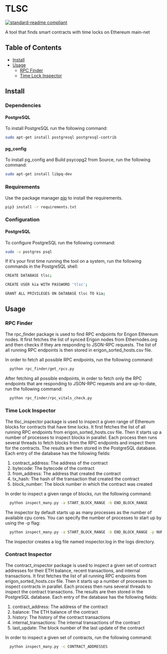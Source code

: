 # TLSC

[![standard-readme compliant](https://img.shields.io/badge/readme%20style-standard-brightgreen.svg?style=flat-square)](https://github.com/RichardLitt/standard-readme)

A tool that finds smart contracts with time locks on Ethereum main-net

## Table of Contents

- [Install](#install)
- [Usage](#usage)
    - [RPC Finder](#rpc-finder)
    - [Time Lock Inspector](#time-lock-inspector)

## Install

### Dependencies

#### PostgreSQL

To install PostgreSQL run the following command:

```bash
sudo apt-get install postgresql postgresql-contrib
```

#### pg_config

To install pg_config and Build psycopg2 from Source, run the following command:

```bash
sudo apt-get install libpq-dev
```

### Requirements

Use the package manager [pip](https://pip.pypa.io/en/stable/) to install the requirements.

```bash
pip3 install -r requirements.txt
```

### Configuration

#### PostgreSQL

To configure PostgreSQL run the following command:

```bash
sudo -u postgres psql
```

If it's your first time running the tool on a system, run the following commands in the PostgreSQL shell:

```bash
CREATE DATABASE tlsc;

CREATE USER kia WITH PASSWORD 'tlsc';

GRANT ALL PRIVILEGES ON DATABASE tlsc TO kia;
```

## Usage

### RPC Finder

The rpc_finder package is used to find RPC endpoints for Erigon Ethereum nodes.
It first fetches the list of synced Erigon nodes from Ethernodes.org and then checks if they are responding to JSON-RPC
requests.
The list of all running RPC endpoints is then stored in erigon_sorted_hosts.csv file.

In order to fetch all possible RPC endpoints, run the following command:

```bash
  python rpc_finder/get_rpcs.py
```

After fetching all possible endpoints, in order to fetch only the RPC endpoints that are responding to JSON-RPC
requests and are up-to-date, run the following command:

```bash
  python rpc_finder/rpc_vitals_check.py
```

### Time Lock Inspector

The tlsc_inspector package is used to inspect a given range of Ethereum blocks for contracts that have time locks.
It first fetches the list of all running RPC endpoints from erigon_sorted_hosts.csv file.
Then it starts up a number of processes to inspect blocks in parallel.
Each process then runs several threads to fetch blocks from the RPC endpoints and inspect them for the contracts.
The results are then stored in the PostgreSQL database.
Each entry of the database has the following fields:

1. contract_address: The address of the contract
2. bytecode: The bytecode of the contract
3. from_address: The address that created the contract
4. tx_hash: The hash of the transaction that created the contract
5. block_number: The block number in which the contract was created

In order to inspect a given range of blocks, run the following command:

```bash
  python inspect_many.py -a START_BLOCK_RANGE -b END_BLOCK_RANGE
```

The inspector by default starts up as many processes as the number of available cpu cores.
You can specify the number of processes to start up by using the -p flag:

```bash
  python inspect_many.py -a START_BLOCK_RANGE -b END_BLOCK_RANGE -p NUMBER_OF_PROCESSES
```

The inspector creates a log file named inspector.log in the logs directory.

### Contract Inspector

The contract_inspector package is used to inspect a given set of contract addresses for their ETH balance, recent
transactions, and internal transactions.
It first fetches the list of all running RPC endpoints from erigon_sorted_hosts.csv file.
Then it starts up a number of processes to inspect contracts in parallel.
Each process then runs several threads to inspect the contract transactions.
The results are then stored in the PostgreSQL database.
Each entry of the database has the following fields:

1. contract_address: The address of the contract
2. balance: The ETH balance of the contract
3. history: The history of the contract transactions
4. internal_transactions: The internal transactions of the contract
5. last_update: The block number of the last update of the contract

In order to inspect a given set of contracts, run the following command:

```bash
  python inspect_many.py -c CONTRACT_ADDRESSES
```